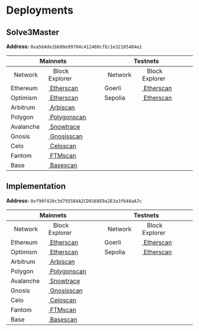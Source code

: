 
# Deployments

## Solve3Master

**Address:** `0xa564de1b600e99704c412460cfEc1e32185484e1`

<table class="tg">
<thead>
  <tr>
    <th class="tg-5w3z" colspan="2"><span style="font-weight:bold">Mainnets</span></th>
    <th class="tg-5w3z" colspan="2"><span style="font-weight:bold">Testnets</span></th>
  </tr>
</thead>
<tbody>
  <tr>
    <td class="tg-fymr">&nbsp;&nbsp;&nbsp;Network&nbsp;&nbsp;&nbsp;</td>
    <td class="tg-fymr">&nbsp;&nbsp;&nbsp;Block Explorer&nbsp;&nbsp;&nbsp;</td>
    <td class="tg-fymr">&nbsp;&nbsp;&nbsp;Network&nbsp;&nbsp;&nbsp;</td>
    <td class="tg-fymr">&nbsp;&nbsp;&nbsp;Block Explorer&nbsp;&nbsp;&nbsp;</td>
  </tr>
  <tr>
    <td class="tg-0pky">&nbsp;Ethereum</td>
    <td class="tg-0pky"><a href="https://etherscan.io/address/0xa564de1b600e99704c412460cfEc1e32185484e1" target="_blank" rel="noopener noreferrer">&nbsp;Etherscan</a></td>
    <td class="tg-0pky">&nbsp;Goerli</td>
    <td class="tg-0pky"><a href="https://goerli.etherscan.io/address/0xa564de1b600e99704c412460cfEc1e32185484e1" target="_blank" rel="noopener noreferrer">&nbsp;Etherscan</a></td>
  </tr>
  <tr>
    <td class="tg-0pky">&nbsp;Optimism</td>
    <td class="tg-0pky"><a href="https://optimistic.etherscan.io/address/0xa564de1b600e99704c412460cfEc1e32185484e1" target="_blank" rel="noopener noreferrer">&nbsp;Etherscan</a></td>
    <td class="tg-0pky">&nbsp;Sepolia</td>
    <td class="tg-0pky"><a href="https://sepolia.etherscan.io/address/0xa564de1b600e99704c412460cfEc1e32185484e1" target="_blank" rel="noopener noreferrer">&nbsp;Etherscan</a></td>
  </tr>
  <tr>
    <td class="tg-0pky">&nbsp;Arbitrum</td>
    <td class="tg-0pky"><a href="https://arbiscan.io/address/0xa564de1b600e99704c412460cfEc1e32185484e1" target="_blank" rel="noopener noreferrer">&nbsp;Arbiscan</a></td>
    <td class="tg-0pky"></td>
    <td class="tg-0pky"></td>
  </tr>
  <tr>
    <td class="tg-0pky">&nbsp;Polygon</td>
    <td class="tg-0pky"><a href="https://polygonscan.com/address/0xa564de1b600e99704c412460cfEc1e32185484e1" target="_blank" rel="noopener noreferrer">&nbsp;Polygonscan</a></td>
    <td class="tg-0pky"></td>
    <td class="tg-0pky"></td>
  </tr>
  <tr>
    <td class="tg-0pky">&nbsp;Avalanche</td>
    <td class="tg-0pky"><a href="https://snowtrace.io/address/0xa564de1b600e99704c412460cfEc1e32185484e1" target="_blank" rel="noopener noreferrer">&nbsp;Snowtrace</a></td>
    <td class="tg-0pky"></td>
    <td class="tg-0pky"></td>
  </tr>
  <tr>
    <td class="tg-0pky">&nbsp;Gnosis</td>
    <td class="tg-0pky"><a href="https://gnosisscan.io/address/0xa564de1b600e99704c412460cfEc1e32185484e1" target="_blank" rel="noopener noreferrer">&nbsp;Gnosisscan</a></td>
    <td class="tg-0pky"></td>
    <td class="tg-0pky"></td>
  </tr>
  <tr>
    <td class="tg-0pky">&nbsp;Celo</td>
    <td class="tg-0pky"><a href="https://celoscan.io/address/0xa564de1b600e99704c412460cfEc1e32185484e1" target="_blank" rel="noopener noreferrer">&nbsp;Celoscan</a></td>
    <td class="tg-0pky"></td>
    <td class="tg-0pky"></td>
  </tr>
  <tr>
    <td class="tg-0pky">&nbsp;Fantom</td>
    <td class="tg-0pky"><a href="https://ftmscan.com/address/0xa564de1b600e99704c412460cfEc1e32185484e1" target="_blank" rel="noopener noreferrer">&nbsp;FTMscan</a></td>
    <td class="tg-0pky"></td>
    <td class="tg-0pky"></td>
  </tr>
  <tr>
    <td class="tg-0lax">&nbsp;Base</td>
    <td class="tg-0lax"><a href="https://basescan.org/address/0xa564de1b600e99704c412460cfEc1e32185484e1" target="_blank" rel="noopener noreferrer">&nbsp;Basescan</a></td>
    <td class="tg-0lax"></td>
    <td class="tg-0lax"></td>
  </tr>
</tbody>
</table>

## Implementation

**Address:** `0xf90f420c3d795584A2CD9168E9a2E3a3f648aA7c`

<table class="tg">
<thead>
  <tr>
    <th class="tg-5w3z" colspan="2"><span style="font-weight:bold">Mainnets</span></th>
    <th class="tg-5w3z" colspan="2"><span style="font-weight:bold">Testnets</span></th>
  </tr>
</thead>
<tbody>
  <tr>
    <td class="tg-fymr">&nbsp;&nbsp;&nbsp;Network&nbsp;&nbsp;&nbsp;</td>
    <td class="tg-fymr">&nbsp;&nbsp;&nbsp;Block Explorer&nbsp;&nbsp;&nbsp;</td>
    <td class="tg-fymr">&nbsp;&nbsp;&nbsp;Network&nbsp;&nbsp;&nbsp;</td>
    <td class="tg-fymr">&nbsp;&nbsp;&nbsp;Block Explorer&nbsp;&nbsp;&nbsp;</td>
  </tr>
  <tr>
    <td class="tg-0pky">&nbsp;Ethereum</td>
    <td class="tg-0pky"><a href="https://etherscan.io/address/0xf90f420c3d795584A2CD9168E9a2E3a3f648aA7c" target="_blank" rel="noopener noreferrer">&nbsp;Etherscan</a></td>
    <td class="tg-0pky">&nbsp;Goerli</td>
    <td class="tg-0pky"><a href="https://goerli.etherscan.io/address/0xf90f420c3d795584A2CD9168E9a2E3a3f648aA7c" target="_blank" rel="noopener noreferrer">&nbsp;Etherscan</a></td>
  </tr>
  <tr>
    <td class="tg-0pky">&nbsp;Optimism</td>
    <td class="tg-0pky"><a href="https://optimistic.etherscan.io/address/0xf90f420c3d795584A2CD9168E9a2E3a3f648aA7c" target="_blank" rel="noopener noreferrer">&nbsp;Etherscan</a></td>
    <td class="tg-0pky">&nbsp;Sepolia</td>
    <td class="tg-0pky"><a href="https://sepolia.etherscan.io/address/0xf90f420c3d795584A2CD9168E9a2E3a3f648aA7c" target="_blank" rel="noopener noreferrer">&nbsp;Etherscan</a></td>
  </tr>
  <tr>
    <td class="tg-0pky">&nbsp;Arbitrum</td>
    <td class="tg-0pky"><a href="https://arbiscan.io/address/0xf90f420c3d795584A2CD9168E9a2E3a3f648aA7c" target="_blank" rel="noopener noreferrer">&nbsp;Arbiscan</a></td>
    <td class="tg-0pky"></td>
    <td class="tg-0pky"></td>
  </tr>
  <tr>
    <td class="tg-0pky">&nbsp;Polygon</td>
    <td class="tg-0pky"><a href="https://polygonscan.com/address/0xf90f420c3d795584A2CD9168E9a2E3a3f648aA7c" target="_blank" rel="noopener noreferrer">&nbsp;Polygonscan</a></td>
    <td class="tg-0pky"></td>
    <td class="tg-0pky"></td>
  </tr>
  <tr>
    <td class="tg-0pky">&nbsp;Avalanche</td>
    <td class="tg-0pky"><a href="https://snowtrace.io/address/0xf90f420c3d795584A2CD9168E9a2E3a3f648aA7c" target="_blank" rel="noopener noreferrer">&nbsp;Snowtrace</a></td>
    <td class="tg-0pky"></td>
    <td class="tg-0pky"></td>
  </tr>
  <tr>
    <td class="tg-0pky">&nbsp;Gnosis</td>
    <td class="tg-0pky"><a href="https://gnosisscan.io/address/0xf90f420c3d795584A2CD9168E9a2E3a3f648aA7c" target="_blank" rel="noopener noreferrer">&nbsp;Gnosisscan</a></td>
    <td class="tg-0pky"></td>
    <td class="tg-0pky"></td>
  </tr>
  <tr>
    <td class="tg-0pky">&nbsp;Celo</td>
    <td class="tg-0pky"><a href="https://celoscan.io/address/0xf90f420c3d795584A2CD9168E9a2E3a3f648aA7c" target="_blank" rel="noopener noreferrer">&nbsp;Celoscan</a></td>
    <td class="tg-0pky"></td>
    <td class="tg-0pky"></td>
  </tr>
  <tr>
    <td class="tg-0pky">&nbsp;Fantom</td>
    <td class="tg-0pky"><a href="https://ftmscan.com/address/0xf90f420c3d795584A2CD9168E9a2E3a3f648aA7c" target="_blank" rel="noopener noreferrer">&nbsp;FTMscan</a></td>
    <td class="tg-0pky"></td>
    <td class="tg-0pky"></td>
  </tr>
  <tr>
    <td class="tg-0lax">&nbsp;Base</td>
    <td class="tg-0lax"><a href="https://basescan.org/address/0xf90f420c3d795584A2CD9168E9a2E3a3f648aA7c" target="_blank" rel="noopener noreferrer">&nbsp;Basescan</a></td>
    <td class="tg-0lax"></td>
    <td class="tg-0lax"></td>
  </tr>
</tbody>
</table>
